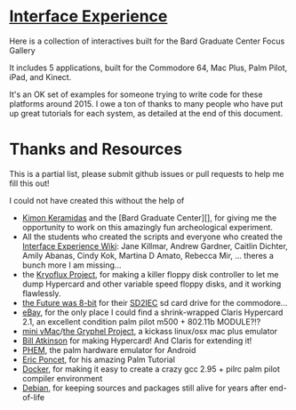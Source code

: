 # [Interface Experience][]

Here is a collection of interactives built for the Bard Graduate Center Focus Gallery


It includes 5 applications, built for the Commodore 64, Mac Plus, Palm Pilot, iPad, and Kinect.

It's an OK set of examples for someone trying to write code for these platforms around 2015. I owe a ton of thanks to many people who have put up great tutorials for each system, as detailed at the end of this document.

# Thanks and Resources

This is a partial list, please submit github issues or pull requests to help me fill this out!

I could not have created this without the help of

  * [Kimon Keramidas][] and the [Bard Graduate Center][], for giving me the opportunity to work on this amazingly fun archeological experiment.
  * All the students who created the scripts and everyone who created the [Interface Experience Wiki][]: Jane Killmar, Andrew Gardner, Caitlin Dichter, Amily Abanas, Cindy Kok, Martina D Amato, Rebecca Mir, ... theres a bunch more I am missing...
  * the [Kryoflux Project][], for making a killer floppy disk controller to let me dump Hypercard and other variable speed floppy disks, and it working flawlessly. 
  * [the Future was 8-bit][] for their [SD2IEC][] sd card drive for the commodore...
  * [eBay][], for the only place I could find a shrink-wrapped Claris Hypercard 2.1, an excellent condition palm pilot m500 + 802.11b MODULE?!?
  * [mini vMac][]/[the Gryphel Project][], a kickass linux/osx mac plus emulator
  * [Bill Atkinson][] for making Hypercard! And Claris for extending it!
  * [PHEM][], the palm hardware emulator for Android 
  * [Eric Poncet][], for his amazing Palm Tutorial
  * [Docker][], for making it easy to create a crazy gcc 2.95 + pilrc palm pilot compiler environment
  * [Debian][], for keeping sources and packages still alive for years after end-of-life


[Kimon Keramidas]: http://kimon-keramidas.wikidot.com/
[Interface Experience]: http://www.bgc.bard.edu/gallery/gallery-at-bgc/the-interface-experience.html
[Interface Experience Wiki]: http://interface-design.wikis.bgc.bard.edu/
[Kryoflux Project]: http://kryoflux.com/
[the Future was 8-bit]: http://www.sd2iec.co.uk/
[SD2IEC]: http://www.sd2iec.co.uk/id4.html 
[Bill Atkinson]: http://www.billatkinson.com/
[mini vMac]: http://sourceforge.net/projects/minivmac/
[the Gryphel Project]: http://www.gryphel.com/index.html
[eBay]: http://ebay.com
[Eric Poncet]: http://mobile.eric-poncet.com/palm/tutorial/
[PHEM]: http://perpendox.com/phem/
[Docker]: http://docker.com/
[Debian]: http://debian.org/
